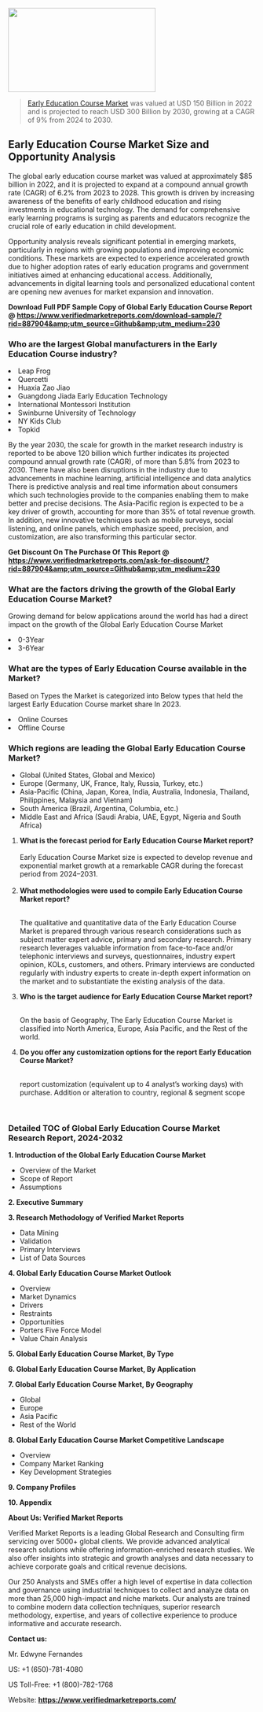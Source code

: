 <img src="https://ffe5etoiles.com/wp-content/uploads/2024/12/MST1-300x171.png" alt="" width="300" height="171" class="alignnone size-medium wp-image-20088" /><blockquote><p><p><a href="https://www.verifiedmarketreports.com/download-sample/?rid=887904&utm_source=Github&utm_medium=230" target="_blank">Early Education Course Market</a> was valued at USD 150 Billion in 2022 and is projected to reach USD 300 Billion by 2030, growing at a CAGR of 9% from 2024 to 2030.</p></blockquote><p><h2>Early Education Course Market Size and Opportunity Analysis</h2><p>The global early education course market was valued at approximately $85 billion in 2022, and it is projected to expand at a compound annual growth rate (CAGR) of 6.2% from 2023 to 2028. This growth is driven by increasing awareness of the benefits of early childhood education and rising investments in educational technology. The demand for comprehensive early learning programs is surging as parents and educators recognize the crucial role of early education in child development.</p><p>Opportunity analysis reveals significant potential in emerging markets, particularly in regions with growing populations and improving economic conditions. These markets are expected to experience accelerated growth due to higher adoption rates of early education programs and government initiatives aimed at enhancing educational access. Additionally, advancements in digital learning tools and personalized educational content are opening new avenues for market expansion and innovation.</p></p><p class=""><strong>Download Full PDF Sample Copy of Global Early Education Course Report @ <a href="https://www.verifiedmarketreports.com/download-sample/?rid=887904&amp;utm_source=Github&amp;utm_medium=230" target="_blank">https://www.verifiedmarketreports.com/download-sample/?rid=887904&amp;utm_source=Github&amp;utm_medium=230</a></strong></p><h3 id="" class="">Who are the largest Global manufacturers in the Early Education Course industry?</h3><p><li>Leap Frog</li><li> Quercetti</li><li> Huaxia Zao Jiao</li><li> Guangdong Jiada Early Education Technology</li><li> International Montessori Institution</li><li> Swinburne University of Technology</li><li> NY Kids Club</li><li> Topkid</li></p><div class=""><div class="" dir="" data-message-author-role="" data-message-id="" data-message-model-slug=""><div class=""><div class=""><div class=""><div class="" dir="" data-message-author-role="" data-message-id="" data-message-model-slug=""><div class=""><div class=""><p>By the year 2030, the scale for growth in the market research industry is reported to be above 120 billion which further indicates its projected compound annual growth rate (CAGR), of more than 5.8% from 2023 to 2030. There have also been disruptions in the industry due to advancements in machine learning, artificial intelligence and data analytics There is predictive analysis and real time information about consumers which such technologies provide to the companies enabling them to make better and precise decisions. The Asia-Pacific region is expected to be a key driver of growth, accounting for more than 35% of total revenue growth. In addition, new innovative techniques such as mobile surveys, social listening, and online panels, which emphasize speed, precision, and customization, are also transforming this particular sector.</p><p><strong>Get Discount On The Purchase Of This Report @&nbsp; <a href="https://www.verifiedmarketreports.com/ask-for-discount/?rid=887904&amp;utm_source=Github&amp;utm_medium=230" target="_blank">https://www.verifiedmarketreports.com/ask-for-discount/?rid=887904&amp;utm_source=Github&amp;utm_medium=230</a></strong></p></div></div></div></div></div></div></div></div><h3 id="" class="">What are the factors driving the growth of the Global Early Education Course Market?</h3><p id="" class="">Growing demand for below applications around the world has had a direct impact on the growth of the Global Early Education Course Market</p><p id="" class=""><li>0-3Year</li><li> 3-6Year</li></p><h3 id="" class="">What are the types of Early Education Course available in the Market?</h3><p id="" class="">Based on Types the Market is categorized into Below types that held the largest Early Education Course market share In 2023.</p><p id="" class=""><li>Online Courses</li><li> Offline Course</li></p><h3 id="" class="">Which regions are leading the Global Early Education Course Market?</h3><ul><li>Global (United States, Global and Mexico)</li><li>Europe (Germany, UK, France, Italy, Russia, Turkey, etc.)</li><li>Asia-Pacific (China, Japan, Korea, India, Australia, Indonesia, Thailand, Philippines, Malaysia and Vietnam)</li><li>South America (Brazil, Argentina, Columbia, etc.)</li><li>Middle East and Africa (Saudi Arabia, UAE, Egypt, Nigeria and South Africa)</li></ul><p><ol><li><strong>What is the forecast period for Early Education Course Market report?<br /></strong><br /><span data-sheets-root="1" data-sheets-value="{&quot;1&quot;:2,&quot;2&quot;:&quot;XXXX size is expected to develop revenue and exponential market growth at a remarkable CAGR during the forecast period from 2024&ndash;2030.&quot;}" data-sheets-userformat="{&quot;2&quot;:12674,&quot;4&quot;:{&quot;1&quot;:2,&quot;2&quot;:16776960},&quot;10&quot;:2,&quot;11&quot;:0,&quot;15&quot;:&quot;Arial&quot;,&quot;16&quot;:12}">Early Education Course Market size is expected to develop revenue and exponential market growth at a remarkable CAGR during the forecast period from 2024&ndash;2031.</span><br /><br /></li><li><strong>What methodologies were used to compile Early Education Course Market report?<br /><br /></strong><p>The qualitative and quantitative data of the&nbsp;Early Education Course Market is prepared through various research considerations such as subject matter expert advice, primary and secondary research. Primary research leverages valuable information from face-to-face and/or telephonic interviews and surveys, questionnaires, industry expert opinion, KOLs, customers, and others. Primary interviews are conducted regularly with industry experts to create in-depth expert information on the market and to substantiate the existing analysis of the data.&nbsp;</p></li><li><strong>Who is the target audience for Early Education Course Market report?<br /><br /></strong><p>On the basis of Geography, The&nbsp;Early Education Course Market is classified into North America, Europe, Asia Pacific, and the Rest of the world.</p></li><li><strong>Do you offer any customization options for the report Early Education Course Market?<br /><br /></strong><p>report customization (equivalent up to 4 analyst&rsquo;s working days) with purchase. Addition or alteration to country, regional &amp; segment scope</p><p>&nbsp;</p></li></ol></p><h3 id="" class="">Detailed TOC of Global Early Education Course Market Research Report, 2024-2032</h3><p id="" class=""><strong>1. Introduction of the Global Early Education Course Market</strong></p><ul><li>Overview of the Market</li><li>Scope of Report</li><li>Assumptions</li></ul><p id="" class=""><strong>2. Executive Summary</strong></p><p id="" class=""><strong>3. Research Methodology of&nbsp;Verified Market Reports</strong></p><ul><li>Data Mining</li><li>Validation</li><li>Primary Interviews</li><li>List of Data Sources</li></ul><p id="" class=""><strong>4. Global Early Education Course Market Outlook</strong></p><ul><li>Overview</li><li>Market Dynamics</li><li>Drivers</li><li>Restraints</li><li>Opportunities</li><li>Porters Five Force Model</li><li>Value Chain Analysis</li></ul><p id="" class=""><strong>5. Global Early Education Course Market, By&nbsp;Type</strong></p><p id="" class=""><strong>6. Global Early Education Course Market, By Application</strong></p><p id="" class=""><strong>7. Global Early Education Course Market, By Geography</strong></p><ul><li>Global</li><li>Europe</li><li>Asia Pacific</li><li>Rest of the World</li></ul><p id="" class=""><strong>8. Global Early Education Course Market Competitive Landscape</strong></p><ul><li>Overview</li><li>Company Market Ranking</li><li>Key Development Strategies</li></ul><p id="" class=""><strong>9. Company Profiles</strong></p><p id="" class=""><strong>10. Appendix</strong></p><p id="" class=""><strong>About Us: Verified Market Reports</strong></p><p id="" class="">Verified Market Reports is a leading Global Research and Consulting firm servicing over 5000+ global clients. We provide advanced analytical research solutions while offering information-enriched research studies. We also offer insights into strategic and growth analyses and data necessary to achieve corporate goals and critical revenue decisions.</p><p id="" class="">Our 250 Analysts and SMEs offer a high level of expertise in data collection and governance using industrial techniques to collect and analyze data on more than 25,000 high-impact and niche markets. Our analysts are trained to combine modern data collection techniques, superior research methodology, expertise, and years of collective experience to produce informative and accurate research.</p><p id="" class=""><strong>Contact us:</strong></p><p id="" class="">Mr. Edwyne Fernandes</p><p id="" class="">US: +1 (650)-781-4080</p><p id="" class="">US Toll-Free: +1 (800)-782-1768</p><p id="" class="">Website: <a target="" data-test-app-aware-link=""><strong>https://www.verifiedmarketreports.com/</strong></a></p>
